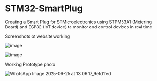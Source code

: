 # STM32-SmartPlug
Creating a Smart Plug for STMicroelectronics using STPM33A1 (Metering Board) and ESP32 (IoT device) to monitor and control devices in real time

Screenshots of website working

![image](https://github.com/user-attachments/assets/c7def311-89e3-4f61-8c5e-10981ca724f3)

![image](https://github.com/user-attachments/assets/89f535cf-d428-4092-9e95-9909a296d33b)

Working Prototype photo

![WhatsApp Image 2025-06-25 at 13 06 17_9efd1fed](https://github.com/user-attachments/assets/3a1dc75e-9f89-46d9-b30d-db75d4923ba0)


